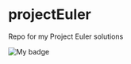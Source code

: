 projectEuler
============

Repo for my Project Euler solutions

![My badge](http://projecteuler.net/profile/jeffrey.seifried.png)
